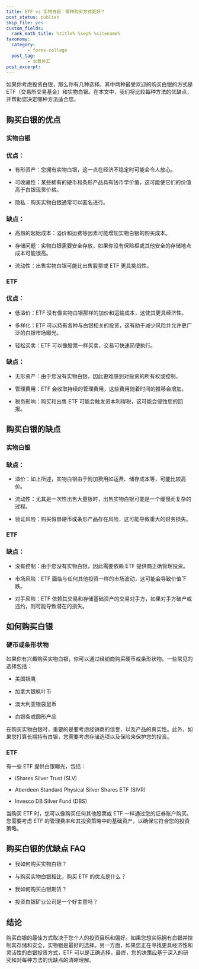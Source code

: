```yaml
---
title: ETF vs 实物白银：哪种购买方式更好？
post_status: publish
skip_file: yes
custom_fields:
  rank_math_title: %title% %sep% %sitename%
taxonomy:
  category:
        - forex-college
  post_tag:
        - 水煮外汇
post_excerpt: 
---
```

如果你考虑投资白银，那么你有几种选择。其中两种最受欢迎的购买白银的方式是 ETF（交易所交易基金）和实物白银。在本文中，我们将比较每种方法的优缺点，并帮助您决定哪种方法适合您。

## 购买白银的优点

### 实物白银

### 优点：

* 有形资产：您拥有实物白银，这一点在经济不稳定时可能会令人放心。

* 可收藏性：某些稀有的硬币和条形产品具有钱币学价值，这可能使它们的价值高于白银现货价格。

* 隐私：购买实物白银通常可以匿名进行。

### 缺点：

* 高昂的起始成本：溢价和运费等因素可能增加实物白银的购买成本。

* 存储问题：实物白银需要安全存放，如果你没有保险柜或其他安全的存储地点成本可能很高。

* 流动性：出售实物白银可能比出售股票或 ETF 更具挑战性。

### ETF

### 优点：

* 低溢价：ETF 没有像实物白银那样的加价和运输成本，这使其更具经济性。

* 多样化：ETF 可以持有各种与白银相关的投资，这有助于减少风险并允许更广泛的白银市场曝光。

* 轻松买卖：ETF 可以像股票一样买卖，交易可快速简便执行。

### 缺点：

* 无形资产：由于您没有实物白银，因此更难感到对投资的所有权或控制。

* 管理费用：ETF 会收取持续的管理费用，这些费用随着时间的推移会增加。

* 税务影响：购买和出售 ETF 可能会触发资本利得税，这可能会侵蚀您的回报。

## 购买白银的缺点

### 实物白银

### 缺点：

* 溢价：如上所述，实物白银由于附加费用如运费、储存成本等，可能比较高价。

* 流动性：尤其是一次性出售大量银时，出售实物白银可能是一个缓慢而复杂的过程。

* 验证风险：购买假冒硬币或条形产品存在风险，这可能导致重大的财务损失。

### ETF

### 缺点：

* 没有控制：由于您没有实物白银，因此需要依赖 ETF 提供商正确管理投资。

* 市场风险：ETF 面临与任何其他投资一样的市场波动，这可能会导致价值下跌。

* 对手风险：ETF 依赖其交易和存储基础资产的交易对手方，如果对手方破产或违约，则可能导致潜在的损失。

## 如何购买白银

### 硬币或条形状物

如果你有兴趣购买实物白银，你可以通过经销商购买硬币或条形状物。一些常见的选择包括：

* 美国银鹰

* 加拿大银枫叶币

* 澳大利亚银袋鼠币

* 白银条或圆形产品

在购买实物白银时，重要的是要考虑经销商的信誉，以及产品的真实性。此外，如果您打算长期持有白银，您需要考虑存储选项以及保险来保护您的投资。

### ETF

有一些 ETF 提供白银曝光，包括：

* iShares Silver Trust (SLV)

* Aberdeen Standard Physical Silver Shares ETF (SIVR)

* Invesco DB Silver Fund (DBS)

当购买 ETF 时，您可以像购买任何其他股票或 ETF 一样通过您的证券账户购买。您需要考虑 ETF 的管理费率和其投资策略中的基础资产，以确保它符合您的投资策略。

## 购买白银的优缺点 FAQ

* 我如何购买实物白银？

* 与购买实物白银相比，购买 ETF 的优点是什么？

* 我如何购买白银期货？

* 投资白银矿业公司是一个好主意吗？

## 结论

购买白银的最佳方式取决于您个人的投资目标和偏好。如果您想实际拥有白银并控制其存储和安全，实物银是最好的选择。另一方面，如果您正在寻找更具经济性和灵活性的白银投资方式，ETF 可以是正确选择。最终，您的决策应基于深入的研究和对每种方法的优缺点的清晰理解。